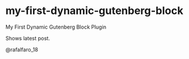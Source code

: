 # my-first-dynamic-gutenberg-block
My First Dynamic Gutenberg Block Plugin

Shows latest post.

@rafalfaro_18
